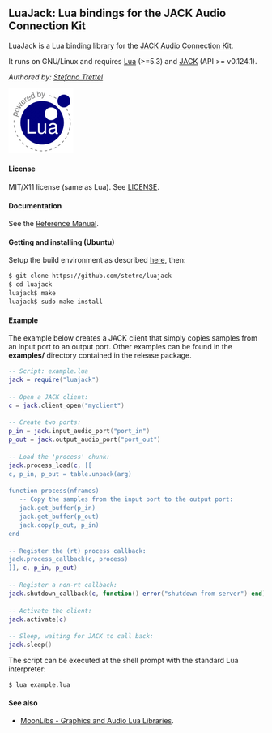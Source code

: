 ## LuaJack: Lua bindings for the JACK Audio Connection Kit

LuaJack is a Lua binding library for the [JACK Audio Connection Kit](http://jackaudio.org/).

It runs on GNU/Linux and requires [Lua](http://www.lua.org/) (>=5.3)
and [JACK](http://jackaudio.org/downloads) (API >= v0.124.1).

_Authored by:_ _[Stefano Trettel](https://www.linkedin.com/in/stetre)_

[![Lua logo](./doc/powered-by-lua.gif)](http://www.lua.org/)

#### License

MIT/X11 license (same as Lua). See [LICENSE](./LICENSE).

#### Documentation

See the [Reference Manual](https://stetre.github.io/luajack/doc/index.html).

#### Getting and installing (Ubuntu)

Setup the build environment as described [here](./SETUP.md), then:

```sh
$ git clone https://github.com/stetre/luajack
$ cd luajack
luajack$ make
luajack$ sudo make install
```

#### Example

The example below creates a JACK client that simply copies samples from an
input port to an output port. Other examples can be found in the **examples/**
directory contained in the release package.


```lua
-- Script: example.lua
jack = require("luajack")

-- Open a JACK client:
c = jack.client_open("myclient")

-- Create two ports:
p_in = jack.input_audio_port("port_in")
p_out = jack.output_audio_port("port_out")

-- Load the 'process' chunk:
jack.process_load(c, [[
c, p_in, p_out = table.unpack(arg)

function process(nframes)
   -- Copy the samples from the input port to the output port:
   jack.get_buffer(p_in)
   jack.get_buffer(p_out)
   jack.copy(p_out, p_in) 
end

-- Register the (rt) process callback:
jack.process_callback(c, process)
]], c, p_in, p_out)

-- Register a non-rt callback:
jack.shutdown_callback(c, function() error("shutdown from server") end)

-- Activate the client:
jack.activate(c)

-- Sleep, waiting for JACK to call back: 
jack.sleep()
```

The script can be executed at the shell prompt with the standard Lua interpreter:

```shell
$ lua example.lua
```

#### See also

* [MoonLibs - Graphics and Audio Lua Libraries](https://github.com/stetre/moonlibs).

